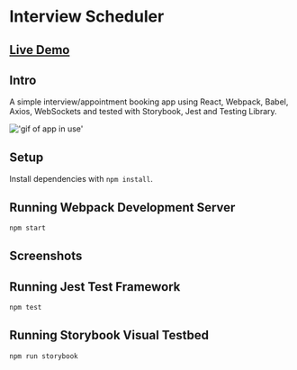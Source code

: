 # Interview Scheduler

## [Live Demo](https://beautiful-beignet-2c88ff.netlify.app/)

## Intro
A simple interview/appointment booking app using React, Webpack, Babel, Axios, WebSockets and tested with Storybook, Jest and Testing Library.

!['gif of app in use'](https://media.giphy.com/media/Z1CTmhnFDNXAgP98Gm/giphy.gif)

## Setup

Install dependencies with `npm install`.

## Running Webpack Development Server

```sh
npm start
```

## Screenshots


## Running Jest Test Framework

```sh
npm test
```

## Running Storybook Visual Testbed

```sh
npm run storybook
```
